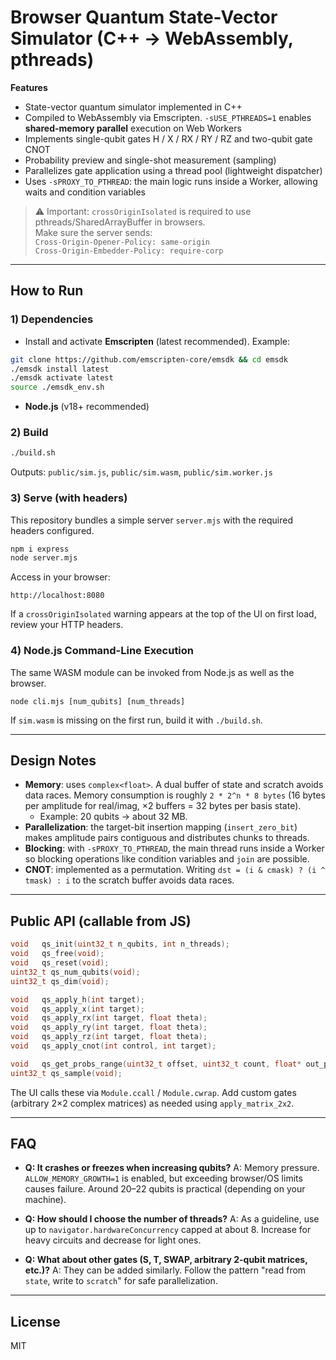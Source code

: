 # Browser Quantum State-Vector Simulator (C++ → WebAssembly, pthreads)

**Features**

- State-vector quantum simulator implemented in C++
- Compiled to WebAssembly via Emscripten. `-sUSE_PTHREADS=1` enables **shared-memory parallel** execution on Web Workers
- Implements single-qubit gates H / X / RX / RY / RZ and two-qubit gate CNOT
- Probability preview and single-shot measurement (sampling)
- Parallelizes gate application using a thread pool (lightweight dispatcher)
- Uses `-sPROXY_TO_PTHREAD`: the main logic runs inside a Worker, allowing waits and condition variables

> ⚠️ Important: `crossOriginIsolated` is required to use pthreads/SharedArrayBuffer in browsers.\
> Make sure the server sends:\
> `Cross-Origin-Opener-Policy: same-origin`\
> `Cross-Origin-Embedder-Policy: require-corp`

---

## How to Run

### 1) Dependencies

- Install and activate **Emscripten** (latest recommended). Example:

```bash
git clone https://github.com/emscripten-core/emsdk && cd emsdk
./emsdk install latest
./emsdk activate latest
source ./emsdk_env.sh
```

- **Node.js** (v18+ recommended)

### 2) Build

```bash
./build.sh
```

Outputs: `public/sim.js`, `public/sim.wasm`, `public/sim.worker.js`

### 3) Serve (with headers)

This repository bundles a simple server `server.mjs` with the required headers configured.

```bash
npm i express
node server.mjs
```

Access in your browser:

```
http://localhost:8080
```

If a `crossOriginIsolated` warning appears at the top of the UI on first load, review your HTTP headers.

### 4) Node.js Command-Line Execution

The same WASM module can be invoked from Node.js as well as the browser.

```
node cli.mjs [num_qubits] [num_threads]
```

If `sim.wasm` is missing on the first run, build it with `./build.sh`.

---

## Design Notes

- **Memory**: uses `complex<float>`. A dual buffer of state and scratch avoids data races. Memory consumption is roughly `2 * 2^n * 8 bytes` (16 bytes per amplitude for real/imag, ×2 buffers = 32 bytes per basis state).
  - Example: 20 qubits → about 32 MB.
- **Parallelization**: the target-bit insertion mapping (`insert_zero_bit`) makes amplitude pairs contiguous and distributes chunks to threads.
- **Blocking**: with `-sPROXY_TO_PTHREAD`, the main thread runs inside a Worker so blocking operations like condition variables and `join` are possible.
- **CNOT**: implemented as a permutation. Writing `dst = (i & cmask) ? (i ^ tmask) : i` to the scratch buffer avoids data races.

---

## Public API (callable from JS)

```c
void   qs_init(uint32_t n_qubits, int n_threads);
void   qs_free(void);
void   qs_reset(void);
uint32_t qs_num_qubits(void);
uint32_t qs_dim(void);

void   qs_apply_h(int target);
void   qs_apply_x(int target);
void   qs_apply_rx(int target, float theta);
void   qs_apply_ry(int target, float theta);
void   qs_apply_rz(int target, float theta);
void   qs_apply_cnot(int control, int target);

void   qs_get_probs_range(uint32_t offset, uint32_t count, float* out_probs);
uint32_t qs_sample(void);
```

The UI calls these via `Module.ccall` / `Module.cwrap`. Add custom gates (arbitrary 2×2 complex matrices) as needed using `apply_matrix_2x2`.

---

## FAQ

- **Q: It crashes or freezes when increasing qubits?**
  A: Memory pressure. `ALLOW_MEMORY_GROWTH=1` is enabled, but exceeding browser/OS limits causes failure. Around 20–22 qubits is practical (depending on your machine).

- **Q: How should I choose the number of threads?**
  A: As a guideline, use up to `navigator.hardwareConcurrency` capped at about 8. Increase for heavy circuits and decrease for light ones.

- **Q: What about other gates (S, T, SWAP, arbitrary 2-qubit matrices, etc.)?**
  A: They can be added similarly. Follow the pattern "read from `state`, write to `scratch`" for safe parallelization.

---

## License

MIT
